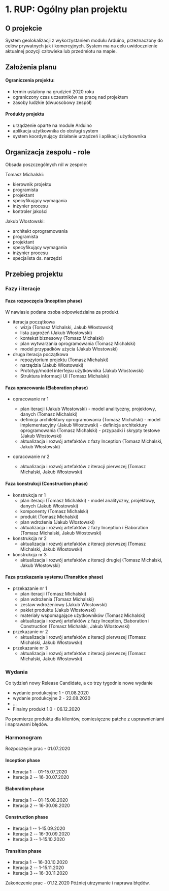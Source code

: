 # 1. RUP: Ogólny plan projektu

## O projekcie

System geolokalizacji z wykorzystaniem modułu Arduino, przeznaczony do celów prywatnych jak i komercyjnych. System ma na celu uwidocznienie aktualnej pozycji człowieka lub przedmiotu na mapie.

## Założenia planu

#### Ograniczenia projektu: 
- termin ustalony na grudzień 2020 roku
- ograniczony czas uczestników na pracę nad projektem
- zasoby ludzkie (dwuosobowy zespół)
#### Produkty projektu
- urządzenie oparte na module Arduino
- aplikacja użytkownika do obsługi system
- system koordynujący działanie urządzeń i aplikacji użytkownika

## Organizacja zespołu - role

Obsada poszczególnych ról w zespole:

Tomasz Michalski:
- kierownik projektu
- programista
- projektant
- specyfikujący wymagania
- inżynier procesu
- kontroler jakości

Jakub Włostowski:
- architekt oprogramowania
- programista
- projektant
- specyfikujący wymagania
- inżynier procesu
- specjalista ds. narzędzi 

## Przebieg projektu
### Fazy i iteracje
#### Faza rozpoczęcia (Inception phase)
W nawiasie podana osoba odpowiedzialna za produkt.

- iteracja początkowa
	- wizja (Tomasz Michalski, Jakub Włostowski)
	- lista zagrożeń (Jakub Włostowski)
	 - kontekst biznesowy (Tomasz Michalski)
	 - plan wytwarzania oprogramowania (Tomasz Michalski)
	 - model przypadków użycia (Jakub Włostowski)
- druga iteracja początkowa
	- repozytorium projektu (Tomasz Michalski)
	 - narzędzia (Jakub Włostowski)
	- Prototyp/model interfejsu użytkownika (Jakub Włostowski)
	- Struktura informacji UI (Tomasz Michalski)
#### Faza opracowania (Elaboration phase)
- opracowanie nr 1
	 - plan iteracji (Jakub Włostowski)
	  - model analityczny, projektowy, danych (Tomasz Michalski)
	 - definicja architektury oprogramowania (Tomasz Michalski)
	  - model implementacyjny  (Jakub Włostowski)
	  - definicja architektury oprogramowania (Tomasz Michalski)
	  - przypadki i skrypty testowe (Jakub Włostowski)
	 - aktualizacja i rozwój artefaktów z fazy Inception (Tomasz Michalski, Jakub Włostowski)

- opracowanie nr 2
	 - aktualizacja i rozwój artefaktów z iteracji pierwszej (Tomasz Michalski, Jakub Włostowski)


#### Faza konstrukcji (Construction phase)
- konstrukcja nr 1
	 - plan iteracji (Tomasz Michalski)
	  - model analityczny, projektowy, danych (Jakub Włostowski)
	 - komponenty (Tomasz Michalski)
	 - produkt (Tomasz Michalski)
	 - plan wdrożenia (Jakub Włostowski)
	- aktualizacja i rozwój artefaktów z fazy Inception i Elaboration (Tomasz Michalski, Jakub Włostowski)
- konstrukcja nr 2
	 - aktualizacja i rozwój artefaktów z iteracji pierwszej (Tomasz Michalski, Jakub Włostowski)
- konstrukcja nr 3
	- aktualizacja i rozwój artefaktów z iteracji drugiej (Tomasz Michalski, Jakub Włostowski)

#### Faza przekazania systemu (Transition phase)
- przekazanie nr 1
	 - plan iteracji (Tomasz Michalski)
	 - plan wdrożenia (Tomasz Michalski)
	 - zestaw wdrożeniowy (Jakub Włostowski)
	 - pakiet produktu (Jakub Włostowski)
	 - materiały wspomagające użytkowników (Tomasz Michalski)
	 - aktualizacja i rozwój artefaktów z fazy Inception, Elaboration i Construction (Tomasz Michalski, Jakub Włostowski)
- przekazanie nr 2
	 - aktualizacja i rozwój artefaktów z iteracji pierwszej (Tomasz Michalski, Jakub Włostowski)
- przekazanie nr 3
	 - aktualizacja i rozwój artefaktów z iteracji pierwszej (Tomasz Michalski, Jakub Włostowski)
### Wydania
 Co tydzień nowy Release Candidate, a co trzy tygodnie nowe  wydanie 
 - wydanie produkcyjne 1 - 01.08.2020
- wydanie produkcyjne 2 - 22.08.2020
- ...
- Finalny produkt 1.0 - 06.12.2020

Po premierze produktu dla klientów, comiesięczne patche z usprawnieniami i naprawami błędów.
 
### Harmonogram
Rozpoczęcie prac - 01.07.2020
#### Inception phase 
- Iteracja 1 -- 01-15.07.2020
- Iteracja 2 -- 16-30.07.2020
#### Elaboration phase
- Iteracja 1 -- 01-15.08.2020
- Iteracja 2 -- 16-30.08.2020
#### Construction phase
- Iteracja 1 -- 1-15.09.2020
- Iteracja 2 -- 16-30.09.2020
- Iteracja 3 -- 1-15.10.2020
#### Transition phase
- Iteracja 1 -- 16-30.10.2020
- Iteracja 2 -- 1-15.11.2020
- Iteracja 3 -- 16-30.11.2020

Zakończenie prac - 01.12.2020
Później utrzymanie i naprawa błędów.
<!--stackedit_data:
eyJoaXN0b3J5IjpbNzczMjQ5ODQzLC00MTE2MDYwNjIsMTU3OD
E0Njc4MSwxNzQwNTA1NDMsLTE3NTE2MjM3NTMsMTAyNTM3Njg1
NSwtNjQ1MzE1MTc2LDE4MTYxNzgyMDUsLTE4MDA4OTEyMDAsMT
MzMzI4NTM1MSwxNDEwNTg3NzI0LDE5NzIwMjA3MDYsMTI2NDg2
OTg0LC0xMDQwNjczODk3LC0yMDM2NzUwNTY2LC0yMzAwNDA2MD
QsLTE5MDEyODM1MjEsNDA4NzM1ODU0LC0xMjAxOTAyNjYxLC0x
MDQ1NTQ0MTY3XX0=
-->